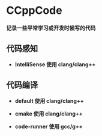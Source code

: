 # CCppCode
**记录一些平常学习或开发时候写的代码**

## **代码感知**

- **IntelliSense 使用 clang/clang++**

## **代码编译**

- **default 使用 clang/clang++**

- **cmake 使用 clang/clang++**

- **code-runner 使用 gcc/g++**
